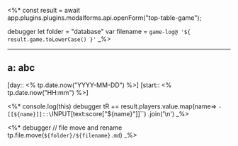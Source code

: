 <%*
 const result = await app.plugins.plugins.modalforms.api.openForm("top-table-game");
 
 debugger
 let folder = "database"
 var filename = `game-log@ '${ result.game.toLowerCase() }'`
 _%>

---
a: abc
---
[day:: <% tp.date.now("YYYY-MM-DD") %>] [start:: <% tp.date.now("HH:mm") %>]

<%*
console.log(this)
debugger
tR += result.players.value.map(name=> `- [[${name}]]::\`INPUT[text:score["${name}"]]\``)
    .join('\n')
_%>


<%*
 debugger
 // file move and rename
 tp.file.move(`${folder}/${filename}.md`)
_%>